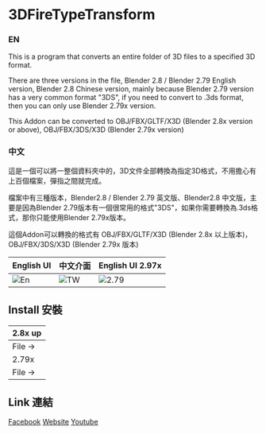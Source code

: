 # 3DFireTypeTransform
### EN
This is a program that converts an entire folder of 3D files to a specified 3D format.

There are three versions in the file, Blender 2.8 / Blender 2.79 English version, Blender 2.8 Chinese version, mainly because Blender 2.79 version has a very common format "3DS", if you need to convert to .3ds format, then you can only use Blender 2.79x version.

This Addon can be converted to OBJ/FBX/GLTF/X3D (Blender 2.8x version or above), OBJ/FBX/3DS/X3D (Blender 2.79x version)

### 中文
這是一個可以將一整個資料夾中的，3D文件全部轉換為指定3D格式，不用擔心有上百個檔案，彈指之間就完成。

檔案中有三種版本，Blender2.8 / Blender 2.79 英文版、Blender2.8 中文版，主要是因為Blender 2.79版本有一個很常用的格式"3DS"，如果你需要轉換為.3ds格式，那你只能使用Blender 2.79x版本。

這個Addon可以轉換的格式有 OBJ/FBX/GLTF/X3D (Blender 2.8x 以上版本)，OBJ/FBX/3DS/X3D (Blender 2.79x 版本)

|  English UI  | 中文介面  | English UI 2.97x |
|  ----  | ----  | ----  |
| ![En](https://i.pinimg.com/564x/07/56/ab/0756ab332c0b1db788ae7079e446f593.jpg)  | ![TW](https://i.pinimg.com/564x/e0/c9/1c/e0c91c957ff1f4a77498e02d6b47a0fd.jpg) | ![2.79](https://i.pinimg.com/564x/aa/8c/f9/aa8cf96c48d28f579b6a53f2a09bb9a8.jpg) |
## Install 安裝
| 2.8x up |
| ---- |
| File -> |
| 2.79x |
| File -> |
## Link 連結
[Facebook](https://www.runoob.com](https://www.facebook.com/groups/tbuc.adm))
[Website](https://sites.google.com/view/blendertw/)
[Youtube](https://www.youtube.com/c/Blender%E5%8F%B0%E7%81%A3%E4%BD%BF%E7%94%A8%E8%80%85%E5%B0%8F%E8%81%9A)
